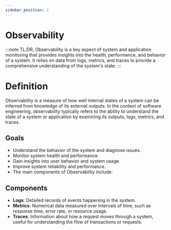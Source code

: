 ```yaml
---
sidebar_position: 1
---
```


# Observability

:::note TL;DR;
Observability is a key aspect of system and application monitoring that provides insights into the health, performance, and behavior of a system. It relies on data from logs, metrics, and traces to provide a comprehensive understanding of the system's state.
:::

# Definition

Observability is a measure of how well internal states of a system can be inferred from knowledge of its external outputs. In the context of software engineering, observability typically refers to the ability to understand the state of a system or application by examining its outputs, logs, metrics, and traces.

## Goals

- Understand the behavior of the system and diagnose issues.
- Monitor system health and performance.
- Gain insights into user behavior and system usage.
- Improve system reliability and performance.
- The main components of Observability include:

## Components

- **Logs**: Detailed records of events happening in the system.
- **Metrics**: Numerical data measured over intervals of time, such as response time, error rate, or resource usage.
- **Traces**: Information about how a request moves through a system, useful for understanding the flow of transactions or requests.
